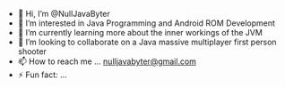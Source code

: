 - 👋 Hi, I’m @NullJavaByter
- 👀 I’m interested in Java Programming and Android ROM Development
- 🌱 I’m currently learning more about the inner workings of the JVM 
- 💞️ I’m looking to collaborate on a Java massive multiplayer first person shooter
- 📫 How to reach me ... nulljavabyter@gmail.com
- ⚡ Fun fact: ...

<!---
NullJavaByter/NullJavaByter is a ✨ special ✨ repository because its `README.md` (this file) appears on your GitHub profile.
You can click the Preview link to take a look at your changes.
--->
